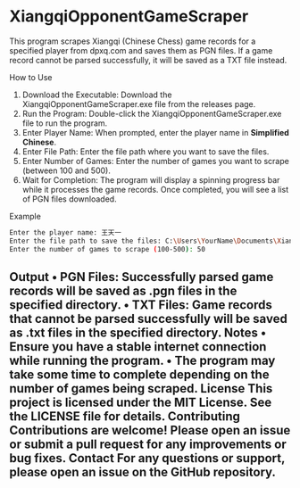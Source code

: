 # XiangqiOpponentGameScraper
This program scrapes Xiangqi (Chinese Chess) game records for a specified player from dpxq.com and saves them as PGN files. If a game record cannot be parsed successfully, it will be saved as a TXT file instead.

How to Use
1.	Download the Executable: Download the XiangqiOpponentGameScraper.exe file from the releases page.
2.	Run the Program: Double-click the XiangqiOpponentGameScraper.exe file to run the program.
3.	Enter Player Name: When prompted, enter the player name in  <strong>Simplified Chinese</strong>.
4.	Enter File Path: Enter the file path where you want to save the files.
5.	Enter Number of Games: Enter the number of games you want to scrape (between 100 and 500).
6.	Wait for Completion: The program will display a spinning progress bar while it processes the game records. Once completed, you will see a list of PGN files downloaded.
   
Example
```bash
Enter the player name: 王天一
Enter the file path to save the files: C:\Users\YourName\Documents\XiangqiGames
Enter the number of games to scrape (100-500): 50
```

Output
•	PGN Files: Successfully parsed game records will be saved as .pgn files in the specified directory.
•	TXT Files: Game records that cannot be parsed successfully will be saved as .txt files in the specified directory.
Notes
•	Ensure you have a stable internet connection while running the program.
•	The program may take some time to complete depending on the number of games being scraped.
License
This project is licensed under the MIT License. See the LICENSE file for details.
Contributing
Contributions are welcome! Please open an issue or submit a pull request for any improvements or bug fixes.
Contact
For any questions or support, please open an issue on the GitHub repository.
---
